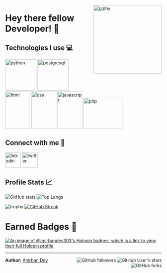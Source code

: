 <!--suppress HtmlDeprecatedAttribute -->
[<img align='right' src="https://media.giphy.com/media/M9gbBd9nbDrOTu1Mqx/giphy.gif" width="220" alt="giphy">](https://www.linkedin.com/in/anirbandey303/) 
 

# Hey there fellow Developer! 👋 #

## Technologies I use 💻 ##

[<img src="https://cdn.iconscout.com/icon/free/png-256/python-3521655-2945099.png" alt="python" width="100">](https://docs.python.org/3/library/index.html) 
[<img src="https://seeklogo.com/images/P/postqresql-logo-AD0E066492-seeklogo.com.png" alt="postgresql" width="100">](https://www.postgresql.org/docs/) 
[<img src="https://seeklogo.com/images/H/html5-logo-EF92D240D7-seeklogo.com.png" alt="html" width="80" height="120">](https://developer.mozilla.org/en-US/) 
[<img src="https://seeklogo.com/images/C/css3-logo-8724075274-seeklogo.com.png" alt="css" width="80" height="120">](https://developer.mozilla.org/en-US/docs/Web/CSS) 
[<img src="https://seeklogo.com/images/J/javascript-logo-E967E87D74-seeklogo.com.png" alt="javascript" width="80" height="120">](https://javascript.info/document) 
[<img src="https://seeklogo.com/images/P/php-logo-ADE513E748-seeklogo.com.png" alt="php" width="125" height="100">](https://www.php.net/docs.php) 

## Connect with me 🤝 ##

<!-- [<img src="https://seeklogo.com/images/G/gmail-new-2020-logo-32DBE11BB4-seeklogo.com.png" alt="gmail" width="50">](mailto:voko.aleksey@gmail.com) -->
[<img src="https://seeklogo.com/images/L/linkedin-in-icon-logo-2E34704F04-seeklogo.com.png" alt="linkedin" width="50">](https://www.linkedin.com/in/anirbandey303/) 
[<img src="https://seeklogo.com/images/T/twitter-2012-positive-logo-916EDF1309-seeklogo.com.png" alt="twitter" width="50">](https://twitter.com/_anirbandey_) 

## Profile Stats 📈 ##

![GitHub stats](https://github-readme-stats-sigma-five.vercel.app/api?username=anirbandey303&theme=gotham&show_icons=true&count_private=true&hide_title=true&hide_border=true)
![Top Langs](https://github-readme-stats-sigma-five.vercel.app/api/top-langs/?username=anirbandey303&layout=default&theme=gotham&hide_border=true&card_width=355&langs_count=3)


![trophy](https://github-profile-trophy-sigma-five.vercel.app/?username=anirbandey303&theme=onestar&no-frame=true&column=3&row=2)
[![GitHub Streak](https://streak-stats.demolab.com/?user=anirbandey303&theme=gotham&hide_border=true)](https://git.io/streak-stats)


<!--
[<img alt="GitHub User's stars" src="https://img.shields.io/github/stars/anirbandey303?affiliations=OWNER%2CCOLLABORATOR%2CORGANIZATION_MEMBER&label=Total%20user%20stars%20in%20all%20repo&logoColor=red&style=social">](https://github.com/anirbandey303?tab=repositories&q=&type=&language=&sort=stargazers)
[<img alt="GitHub followers" src="https://img.shields.io/github/followers/anirbandey303?&logoColor=red&style=social">](https://github.com/anirbandey303?tab=followers)
[<img alt="GitHub forks" src="https://img.shields.io/github/forks/anirbandey303/A-Dynamic-E-Commerce-Website?logoColor=red&style=social">](https://github.com/anirbandey303/)
-->


# Earned Badges 🥇

[![An image of @anirbandey303's Holopin badges, which is a link to view their full Holopin profile](https://holopin.me/anirbandey303)](https://holopin.io/@anirbandey303)

------

__Author:__ [Anirban Dey](https://github.com/anirbandey303)
[<img align='right' alt="GitHub User's stars" src="https://img.shields.io/github/stars/anirbandey303?affiliations=OWNER%2CCOLLABORATOR%2CORGANIZATION_MEMBER&label=Total%20user%20stars%20in%20all%20repo&logoColor=red&style=social">](https://github.com/anirbandey303?tab=repositories&q=&type=&language=&sort=stargazers) 
[<img align='right' alt="GitHub followers" src="https://img.shields.io/github/followers/anirbandey303?&logoColor=red&style=social">](https://github.com/anirbandey303?tab=followers) 
[<img align='right' alt="GitHub forks" src="https://img.shields.io/github/forks/anirbandey303/A-Dynamic-E-Commerce-Website?logoColor=red&style=social">](https://github.com/anirbandey303/)

<!---
anirbandey303/anirbandey303 is a ✨ special ✨ repository because its `README.md` (this file) appears on your GitHub profile.
You can click the Preview link to take a look at your changes.
--->
